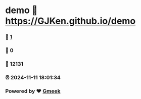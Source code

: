 # demo :link: https://GJKen.github.io/demo 
### :page_facing_up: [1](https://GJKen.github.io/demo/tag.html) 
### :speech_balloon: 0 
### :hibiscus: 12131 
### :alarm_clock: 2024-11-11 18:01:34 
### Powered by :heart: [Gmeek](https://github.com/Meekdai/Gmeek)
